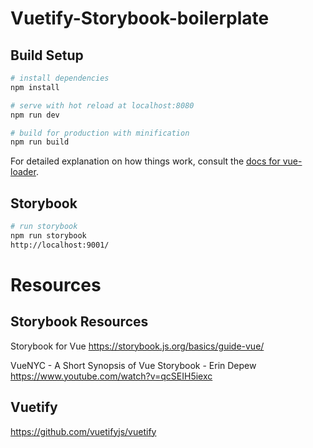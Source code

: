 # Vuetify-Storybook-boilerplate

## Build Setup

```bash
# install dependencies
npm install

# serve with hot reload at localhost:8080
npm run dev

# build for production with minification
npm run build
```
For detailed explanation on how things work, consult the
[docs for vue-loader](http://vuejs.github.io/vue-loader).

## Storybook

```bash
# run storybook
npm run storybook
http://localhost:9001/
```
# Resources

## Storybook Resources

Storybook for Vue
https://storybook.js.org/basics/guide-vue/

VueNYC - A Short Synopsis of Vue Storybook - Erin Depew
https://www.youtube.com/watch?v=qcSEIH5iexc

## Vuetify
https://github.com/vuetifyjs/vuetify

